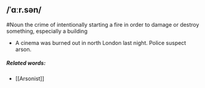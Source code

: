 ## /ˈɑːr.sən/ 
#Noun 
the crime of intentionally starting a fire in order to damage or destroy something, especially a building

- A cinema was burned out in north London last night. Police suspect arson.

##### Related words:
- [[Arsonist]]